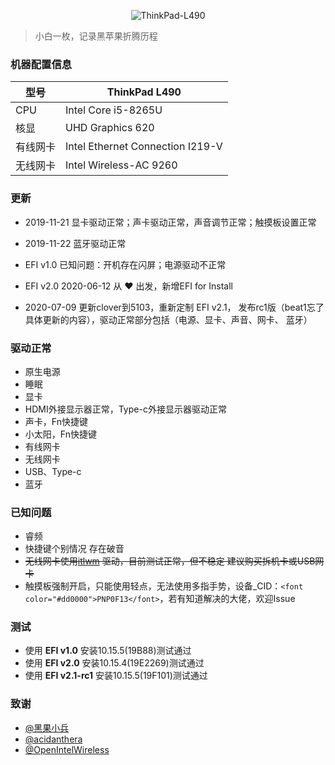 <div align="center">
  <p>
    <img src="https://img.shields.io/badge/Hackintosh%20ThinkPad-L490-red.svg" alt="ThinkPad-L490">
  </p>
</div>

>小白一枚，记录黑苹果折腾历程

### 机器配置信息
型号 | ThinkPad L490
---|---
CPU | Intel Core i5-8265U
核显 | UHD Graphics 620	
有线网卡 | Intel Ethernet Connection I219-V
无线网卡 | Intel Wireless-AC 9260

### 更新

- 2019-11-21 显卡驱动正常；声卡驱动正常，声音调节正常；触摸板设置正常

- 2019-11-22 蓝牙驱动正常

- EFI v1.0 已知问题：开机存在闪屏；电源驱动不正常

- EFI v2.0 2020-06-12 从 :heart: 出发，新增EFI for Install

- 2020-07-09 更新clover到5103，重新定制 EFI v2.1， 发布rc1版（beat1忘了具体更新的内容），驱动正常部分包括（电源、显卡、声音、网卡、
蓝牙）

### 驱动正常

- 原生电源
- 睡眠
- 显卡
- HDMI外接显示器正常，Type-c外接显示器驱动正常
- 声卡，Fn快捷键
- 小太阳，Fn快捷键
- 有线网卡
- 无线网卡
- USB、Type-c
- 蓝牙

### 已知问题

- 睿频
- 快捷键个别情况 存在破音
- ~~无线网卡使用[itlwm](https://github.com/OpenIntelWireless/itlwm) 驱动，目前测试正常，但不稳定    建议购买拆机卡或USB网卡~~
- 触摸板强制开启，只能使用轻点，无法使用多指手势，设备_CID：`<font color="#dd0000">PNP0F13</font>`，若有知道解决的大佬，欢迎Issue

### 测试

- 使用 <b>EFI v1.0</b> 安装10.15.5(19B88)测试通过
- 使用 <b>EFI v2.0</b> 安装10.15.4(19E2269)测试通过
- 使用 <b>EFI v2.1-rc1</b> 安装10.15.5(19F101)测试通过

### 致谢

- [@黑果小兵](https://github.com/daliansky)
- [@acidanthera](https://github.com/acidanthera)
- [@OpenIntelWireless](https://github.com/OpenIntelWireless/itlwm)

